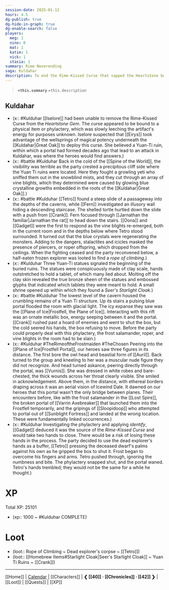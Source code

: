```yaml
---
session-date: 2025-01-12
hours: 4.5
dg-publish: true
dg-hide-in-graph: true
dg-enable-search: false
players:
  meg: 1
  nino: 0
  mat: 1
  katie: 1
  nick: 1
  stasia: 1
summary: Rime Neverending
saga: Kuldahar
description: To end the Rime-Kissed Curse that sapped the Heartstone Gem of its energies, our heroes ventured into a Yuan-Ti ruin nestled in the icy depths of the Great Oak's roots. Fighting to its depths, they found a portal to the Plane of Ice and a vision of Icewind Dale bound to the Frostfell as the Cold Crone, Vurnis, and a muscular third figure stood in the glacial expanse. Closing the portal required severing its connection to a phylactery, which Tetro managed to do, barely keeping his hands in the process, now numb and rime-bitten.
---
```


> **`=this.summary`**
> `=this.description`

## Kuldahar
- (x:: #Kulduhar [[Iselore]] had been unable to remove the Rime-Kissed Curse from the *Heartstone Gem*. The curse appeared to be bound to a physical item or phylactery, which was slowly leeching the artifact's energy for purposes unknown. Iselore suspected that [[Eirys]] took advantage of the wellsprings of magical potency underneath the [[Kuldahar|Great Oak]] to deploy this curse. She believed a Yuan-Ti ruin, within which a portal had formed decades ago that lead to an attack in Kuldahar, was where the heroes would find answers.)
- (x:: #battle #Kulduhar Back in the cold of the [[Spine of the World]], the visibility was terrible as the party crested a precipitous cliff side where the Yuan Ti ruins were located. Here they fought a growling yeti who sniffed them out in the snowblind mists, and they cut through an array of vine blights, which they determined were caused by glowing blue crystalline growths embedded in the roots of the [[Kuldahar|Great Oak]].)
- (x:: #battle #Kulduhar [[Tetro]] found a steep slide of a passageway into the depths of the caverns, while [[Fern]] investigated an illusory wall hiding a descending staircase. The shelled tortle hurtled down the slide with a push from [[Crank]]. Fern focused through [[Jarnathan the familiar|Jarnathan the rat]] to head down the stairs. [[Oona]] and [[Gadget]] were the first to respond as the vine blights re-emerged, both in the current room and in the depths below where Tetro stood surrounded. It turned out that the blue crystals were regenerating the monsters. Adding to the dangers, stalactites and icicles masked the presence of piercers, or roper offspring, which dropped from the ceilings. When the fighting ceased and the party reconvened below, a half-eaten frozen explorer was looted to find a *rope of climbing*.)
- (x:: #Kulduhar Three Yuan-Ti statues signaled the beginning of the buried ruins. The statues were conspicuously made of clay scale, hands outstretched to hold a tablet, of which many lied about. Molting off the clay skin revealed the true bronze sheen of the statues and embossed glyphs that indicated which tablets they were meant to hold. A small shrine opened up within which they found a *Seer's Starlight Cloak*.)
- (x:: #battle #Kulduhar The lowest level of the cavern housed the crumbling remains of a Yuan Ti  structure. Up its stairs a pulsing blue portal flooded the room with glacial light. The icy expanse they saw was the [[Plane of Ice|Frostfell, the Plane of Ice]]. Interacting with this rift was an ornate metallic box, energy seeping between it and the portal. [[Crank]] rushed past a hoard of enemies and went to shut the box, but the cold seered his hands, the box refusing to move. Before the party could properly deal with this phylactery, the frost salamander, roper, and vine blights in the room had to be slain.)
- (x:: #Kulduhar #TheRimeoftheFrostmaiden #TheChosen Peering into the [[Plane of Ice|Frostfell Portal]], our heroes saw three figures in its distance. The first bore the owl head and beastial form of [[Auril]]. Back turned to the group and kneeling to her was a muscular nude figure they did not recognize. And head turned askance, peering directly through the portal, was [[Vurnis]]. She was dressed in white robes and bare-chested, the thick wounds across her throat clearly visible. She smiled in acknowledgement. Above them, in the distance, with ethereal borders draping across it was an aerial vision of Icewind Dale. It dawned on our heroes that this portal wasn't the only bridge between planes. Their encounters before, like with the frost salamander in the [[Lost Spire]], the broken portal of [[Varrin Axebreaker]] that launched them into the Frostfell temporarily, and the gripings of [[Sloopidoop]] who attempted to portal out of [[Sunblight Fortress]] and landed at the wrong location. These were fundamentally linked occurrences.)
- (x:: #Kulduhar Investigating the phylactery and applying *identify*, [[Gadget]] deduced it was the source of the *Rime-Kissed Curse* and would take two hands to close. There would be a risk of losing these hands in the process. The party decided to use the dead explorer's hands as a buffer, [[Tetro]] pressing the deceased dwarf's palms against his own as he gripped the box to shut it. Frost began to overcome his fingers and arms. Tetro pushed through, ignoring the numbness and bite. The phylactery snapped shut, and the portal waned. Tetro's hands trembled; they would not be the same for a while he thought.)

# XP
Total XP: 25101
- (xp:: 1000 ~ #Kulduhar COMPLETE) 

# Loot
- (loot:: Rope of Climbing ~ Dead explorer's corpse ~ [[Tetro]])
- (loot:: [[Homebrew Items#Starlight Cloak|Seer's Starlight Cloak]] ~ Yuan Ti Ruins ~ [[Crank]])
  
---
[[Home]] | [Calendar](https://app.fantasy-calendar.com/calendars/38f9e3f5098bac1f655a4fb4241f35eb) | [[Characters]] | **❮ [[40]] · [[Chronicles]] ·  [[42]] ❯** | [[Loot]] | [[Quests]]  | [[XP]]
